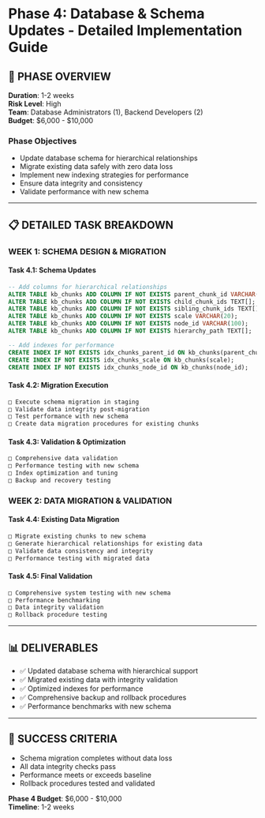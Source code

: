 # Phase 4: Database & Schema Updates - Detailed Implementation Guide

## 🎯 **PHASE OVERVIEW**

**Duration**: 1-2 weeks  
**Risk Level**: High  
**Team**: Database Administrators (1), Backend Developers (2)  
**Budget**: $6,000 - $10,000

### **Phase Objectives**
- Update database schema for hierarchical relationships
- Migrate existing data safely with zero data loss
- Implement new indexing strategies for performance
- Ensure data integrity and consistency
- Validate performance with new schema

---

## 📋 **DETAILED TASK BREAKDOWN**

### **WEEK 1: SCHEMA DESIGN & MIGRATION**

#### **Task 4.1: Schema Updates**
```sql
-- Add columns for hierarchical relationships
ALTER TABLE kb_chunks ADD COLUMN IF NOT EXISTS parent_chunk_id VARCHAR(100);
ALTER TABLE kb_chunks ADD COLUMN IF NOT EXISTS child_chunk_ids TEXT[];
ALTER TABLE kb_chunks ADD COLUMN IF NOT EXISTS sibling_chunk_ids TEXT[];
ALTER TABLE kb_chunks ADD COLUMN IF NOT EXISTS scale VARCHAR(20);
ALTER TABLE kb_chunks ADD COLUMN IF NOT EXISTS node_id VARCHAR(100);
ALTER TABLE kb_chunks ADD COLUMN IF NOT EXISTS hierarchy_path TEXT[];

-- Add indexes for performance
CREATE INDEX IF NOT EXISTS idx_chunks_parent_id ON kb_chunks(parent_chunk_id);
CREATE INDEX IF NOT EXISTS idx_chunks_scale ON kb_chunks(scale);
CREATE INDEX IF NOT EXISTS idx_chunks_node_id ON kb_chunks(node_id);
```

#### **Task 4.2: Migration Execution**
```bash
□ Execute schema migration in staging
□ Validate data integrity post-migration
□ Test performance with new schema
□ Create data migration procedures for existing chunks
```

#### **Task 4.3: Validation & Optimization**
```bash
□ Comprehensive data validation
□ Performance testing with new schema
□ Index optimization and tuning
□ Backup and recovery testing
```

### **WEEK 2: DATA MIGRATION & VALIDATION**

#### **Task 4.4: Existing Data Migration**
```bash
□ Migrate existing chunks to new schema
□ Generate hierarchical relationships for existing data
□ Validate data consistency and integrity
□ Performance testing with migrated data
```

#### **Task 4.5: Final Validation**
```bash
□ Comprehensive system testing with new schema
□ Performance benchmarking
□ Data integrity validation
□ Rollback procedure testing
```

---

## 📊 **DELIVERABLES**
- ✅ Updated database schema with hierarchical support
- ✅ Migrated existing data with integrity validation
- ✅ Optimized indexes for performance
- ✅ Comprehensive backup and rollback procedures
- ✅ Performance benchmarks with new schema

---

## 🎯 **SUCCESS CRITERIA**
- Schema migration completes without data loss
- All data integrity checks pass
- Performance meets or exceeds baseline
- Rollback procedures tested and validated

**Phase 4 Budget**: $6,000 - $10,000  
**Timeline**: 1-2 weeks
